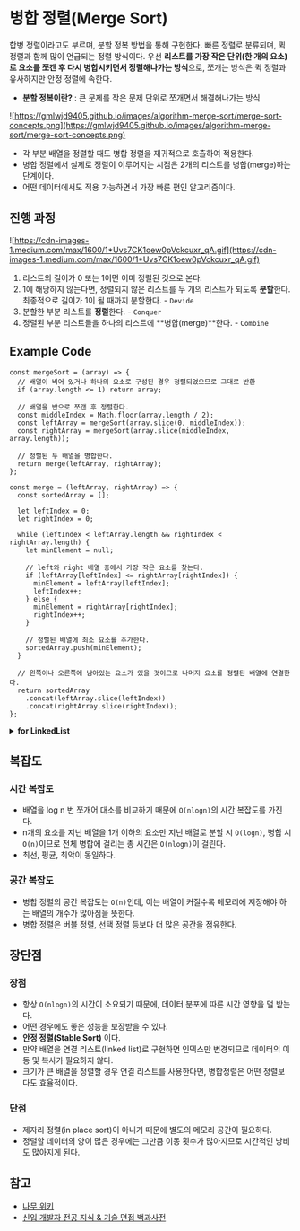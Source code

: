 # 병합 정렬(Merge Sort)

합병 정렬이라고도 부르며, 분할 정복 방법을 통해 구현한다. 빠른 정렬로 분류되며, 퀵 정렬과 함께 많이 언급되는 정렬 방식이다. 우선 **리스트를 가장 작은 단위(한 개의 요소)로 요소를 쪼갠 후 다시 병합시키면서 정렬해나가는 방식**으로, 쪼개는 방식은 퀵 정렬과 유사하지만 안정 정렬에 속한다.

- **분할 정복이란?**
  : 큰 문제를 작은 문제 단위로 쪼개면서 해결해나가는 방식

![https://gmlwjd9405.github.io/images/algorithm-merge-sort/merge-sort-concepts.png](https://gmlwjd9405.github.io/images/algorithm-merge-sort/merge-sort-concepts.png)

- 각 부분 배열을 정렬할 때도 병합 정렬을 재귀적으로 호출하여 적용한다.
- 병합 정렬에서 실제로 정렬이 이루어지는 시점은 2개의 리스트를 병합(merge)하는 단계이다.
- 어떤 데이터에서도 적용 가능하면서 가장 빠른 편인 알고리즘이다.

## 진행 과정

![https://cdn-images-1.medium.com/max/1600/1*Uvs7CK1oew0pVckcuxr_qA.gif](https://cdn-images-1.medium.com/max/1600/1*Uvs7CK1oew0pVckcuxr_qA.gif)

1. 리스트의 길이가 0 또는 1이면 이미 정렬된 것으로 본다.
2. 1에 해당하지 않는다면, 정렬되지 않은 리스트를 두 개의 리스트가 되도록 **분할**한다. 최종적으로 길이가 1이 될 때까지 분할한다. - `Devide`
3. 분할한 부분 리스트를 **정렬**한다. - `Conquer`
4. 정렬된 부분 리스트들을 하나의 리스트에 **병합(merge)**한다. - `Combine`

## Example Code

```tsx
const mergeSort = (array) => {
  // 배열이 비어 있거나 하나의 요소로 구성된 경우 정렬되었으므로 그대로 반환
  if (array.length <= 1) return array;

  // 배열을 반으로 쪼갠 후 정렬한다.
  const middleIndex = Math.floor(array.length / 2);
  const leftArray = mergeSort(array.slice(0, middleIndex));
  const rightArray = mergeSort(array.slice(middleIndex, array.length));

  // 정렬된 두 배열을 병합한다.
  return merge(leftArray, rightArray);
};

const merge = (leftArray, rightArray) => {
  const sortedArray = [];

  let leftIndex = 0;
  let rightIndex = 0;

  while (leftIndex < leftArray.length && rightIndex < rightArray.length) {
    let minElement = null;

    // left와 right 배열 중에서 가장 작은 요소를 찾는다.
    if (leftArray[leftIndex] <= rightArray[rightIndex]) {
      minElement = leftArray[leftIndex];
      leftIndex++;
    } else {
      minElement = rightArray[rightIndex];
      rightIndex++;
    }

    // 정렬된 배열에 최소 요소를 추가한다.
    sortedArray.push(minElement);
  }

  // 왼쪽이나 오른쪽에 남아있는 요소가 있을 것이므로 나머지 요소를 정렬된 배열에 연결한다.
  return sortedArray
    .concat(leftArray.slice(leftIndex))
    .concat(rightArray.slice(rightIndex));
};
```

<details><summary><b>for LinkedList</b></summary><div markdown="1">

```tsx
import LinkedList from '../../../data-structures/linked-list';
import LinkedListNode from '../../../data-structures/linked-list/LinkedListNode';

const mergeSort = <T,>(list: LinkedList<T>) => {
  if (list.size() <= 1) return list;

  let mid = list.size() / 2;
  let leftList: LinkedList<T> = new LinkedList<T>();
  let rightList: LinkedList<T> = new LinkedList<T>();

  let index = 1;
  let node: LinkedListNode<T> = list.head!; // list의 head 노드 가져오기

  while (node !== null) {
    if (index <= mid) leftList.add(node.value);
    else rightList.add(node.value);

    index++;
    node = node.next!;
  }

  leftList = mergeSort(leftList);
  rightList = mergeSort(rightList);

  return merge(leftList, rightList);
};

const merge = <T,>(leftList: LinkedList<T>, rightList: LinkedList<T>) => {
  const sortedList = new LinkedList<T>();

  while (leftList.size() > 0 && rightList.size() > 0) {
    if (leftList.head!.value <= rightList.head!.value) {
      sortedList.add(leftList.removeFirst()!);
    } else {
      sortedList.add(rightList.removeFirst()!);
    }
  }

  while (leftList.size() > 0) {
    sortedList.add(leftList.removeFirst()!);
  }
  while (rightList.size() > 0) {
    sortedList.add(rightList.removeFirst()!);
  }

  return sortedList;
};
```

</div></details>

## 복잡도

### 시간 복잡도

- 배열을 log n 번 쪼개어 대소를 비교하기 때문에 `O(nlogn)`의 시간 복잡도를 가진다.
- n개의 요소를 지닌 배열을 1개 이하의 요소만 지닌 배열로 분할 시 `O(logn)`, 병합 시 `O(n)`이므로 전체 병합에 걸리는 총 시간은 `O(nlogn)`이 걸린다.
- 최선, 평균, 최악이 동일하다.

### 공간 복잡도

- 병합 정렬의 공간 복잡도는 `O(n)`인데, 이는 배열이 커질수록 메모리에 저장해야 하는 배열의 개수가 많아짐을 뜻한다.
- 병합 정렬은 버블 정렬, 선택 정렬 등보다 더 많은 공간을 점유한다.

## 장단점

### 장점

- 항상 `O(nlogn)`의 시간이 소요되기 때문에, 데이터 분포에 따른 시간 영향을 덜 받는다.
- 어떤 경우에도 좋은 성능을 보장받을 수 있다.
- **안정 정렬(Stable Sort)** 이다.
- 만약 배열을 연결 리스트(linked list)로 구현하면 인덱스만 변경되므로 데이터의 이동 및 복사가 필요하지 않다.
- 크기가 큰 배열을 정렬할 경우 연결 리스트를 사용한다면, 병합정렬은 어떤 정렬보다도 효율적이다.

### 단점

- 제자리 정렬(in place sort)이 아니기 때문에 별도의 메모리 공간이 필요하다.
- 정렬할 데이터의 양이 많은 경우에는 그만큼 이동 횟수가 많아지므로 시간적인 낭비도 많아지게 된다.

## 참고

- [나무 위키](https://namu.wiki/w/%EC%A0%95%EB%A0%AC%20%EC%95%8C%EA%B3%A0%EB%A6%AC%EC%A6%98#s-2.2.3)
- [신입 개발자 전공 지식 & 기술 면접 백과사전](https://gyoogle.dev/blog/algorithm/Bubble%20Sort.html)
